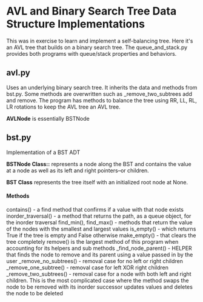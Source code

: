 # AVL and Binary Search Tree Data Structure Implementations

This was in exercise to learn and implement a self-balancing tree. Here it's an AVL tree that builds on a binary search tree. The queue_and_stack.py provides both programs with queue/stack properties and behaviors. 

## avl.py
Uses an underlying binary search tree. It inherits the data and methods from bst.py. Some methods are overwritten such as _remove_two_subtrees add and remove. The program has methods to balance the tree using RR, LL, RL, LR rotations to keep the AVL tree an AVL tree.

**AVLNode** is essentially BSTNode

## bst.py
Implementation of a BST ADT 

**BSTNode Class::** represents a node along the BST and contains the value at a node as well as its left and right pointers–or children.

**BST Class** represents the tree itself with an initialized root node at None.

#### Methods
contains() - a find method that confirms if a value with that node exists
inorder_traversal() - a method that returns the path, as a queue object, for
the inorder traversal
find_min(), find_max() - methods that return the value of the nodes with
the smallest and largest values
is_empty() - which returns True if the tree is empty and False otherwise
make_empty() - that clears the tree completely
remove() is the largest method of this program when accounting for its
helpers and sub methods
_find_node_parent() - HELPER that finds the node to remove and its parent
using a value passed in by the user
_remove_no_subtrees() - removal case for no left or right children
_remove_one_subtree() - removal case for left XOR right children
_remove_two_subtrees() - removal case for a node with both left and right
children. This is the most complicated case where the method swaps the node
to be removed with its inorder successor updates values and deletes the
node to be deleted